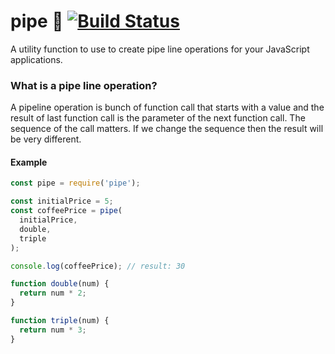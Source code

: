# pipe :shower: [![Build Status](https://travis-ci.org/iAziz786/pipe.svg?branch=master)](https://travis-ci.org/iAziz786/pipe)

A utility function to use to create pipe line operations for your JavaScript applications.

### What is a pipe line operation?

A pipeline operation is bunch of function call that starts with a value and the result
of last function call is the parameter of the next function call. The sequence of the call
matters. If we change the sequence then the result will be very different.

#### Example

```js
const pipe = require('pipe');

const initialPrice = 5;
const coffeePrice = pipe(
  initialPrice,
  double,
  triple
);

console.log(coffeePrice); // result: 30

function double(num) {
  return num * 2;
}

function triple(num) {
  return num * 3;
}
```
